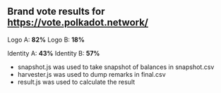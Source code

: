 

Brand vote results for https://vote.polkadot.network/
---

Logo A: **82%**
Logo B: **18%**

Identity A: **43%**
Identity B: **57%**



- snapshot.js was used to take snapshot of balances in snapshot.csv
- harvester.js was used to dump remarks in final.csv
- result.js was used to calculate the result
